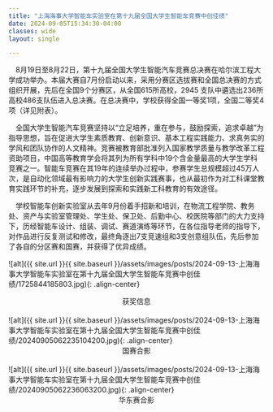 ```yaml
---
title: "上海海事大学智能车实验室在第十九届全国大学生智能车竞赛中创佳绩"
date: 2024-09-05T15:34:30-04:00
classes: wide
layout: single

---
```

&ensp;&ensp;8月19日至8月22日，第十九届全国大学生智能汽车竞赛总决赛在哈尔滨工程大学成功举办。本届大赛自7月份启动以来，采用分赛区选拔赛和全国总决赛的方式组织开展，先后在全国9个分赛区，从全国615所高校，2945 支队中遴选出236所高校486支队伍进入总决赛。在总决赛中，学校获得全国一等奖1项，全国二等奖4项（详见附表）。

&ensp;&ensp;全国大学生智能汽车竞赛坚持以“立足培养，重在参与，鼓励探索，追求卓越”为指导思想，旨在促进大学生素质教育、创新意识、基本工程实践能力、求真务实的学风和团队协作的人文精神。竞赛被教育部批准列入国家教学质量与教学改革工程资助项目，中国高等教育学会将其列为所有学科中19个含金量最高的大学生学科竞赛之一。智能车竞赛在其19年的连续举办过程中，参赛学生总规模超过45万人次，是自动化领域最有影响力的大学生创新实践赛事，也从最初作为对工科课堂教育实践环节的补充，逐步发展到探索和实践新工科教育的有效途径。

&ensp;&ensp;学校智能车创新实验室从去年9月份着手招新和培训，在物流工程学院、教务处、资产与实验室管理处、学生处、保卫处、后勤中心、校医院等部门的大力支持下，历经智能车设计、组装、调试、赛道演练等环节，在各位指导老师的指导下，对作品进行反复测试和修改，最终角逐出7支竞速组和3支创意组队伍，先后参加了各自的分区赛和国赛，并获得了优异成绩。

![alt]({{ site.url }}{{ site.baseurl }}/assets/images/posts/2024-09-13-上海海事大学智能车实验室在第十九届全国大学生智能车竞赛中创佳绩/1725844185803.jpg){: .align-center}
<center>获奖信息</center>
<br>
![alt]({{ site.url }}{{ site.baseurl }}/assets/images/posts/2024-09-13-上海海事大学智能车实验室在第十九届全国大学生智能车竞赛中创佳绩/20240905062235104200.jpg){: .align-center}
<center>国赛合影</center>
<br>
![alt]({{ site.url }}{{ site.baseurl }}/assets/images/posts/2024-09-13-上海海事大学智能车实验室在第十九届全国大学生智能车竞赛中创佳绩/20240905062236063200.jpg){: .align-center}
<center>华东赛合影</center>




